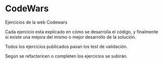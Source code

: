 # CodeWars
Ejercicios de la web Codewars

Cada ejercicio esta explicado en cómo se desarrolla el código, y finalmente si existe una mejora del mismo o mejor desarrollo de la solución.

Todos los ejercicios publicados pasan los test de validación.

Según se refactoricen o completen los ejercicios se subirán.
